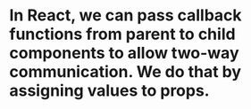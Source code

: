 # In React, we can pass callback functions from parent to child components to allow two-way communication. We do that by assigning values to props.
